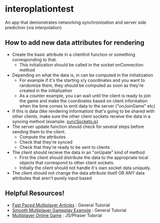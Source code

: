 # interoplationtest
An app that demonstrates networking synchronization and server side prediction (via interpolation)


## How to add new data attributes for rendering
* Create the basic attribute in a clientInit function or something corresponding to that.
    * This initialization should be called in the socket onConnection method
* Depending on what the data is, in can be computed in the initialization
    * For example if it's the starting x/y coordinates and you want to randomize them, they should be computed as soon as they're created in the initialization
    * As a counter example, you can wait until the client is ready to join the game and make the coordinates based on client information when the time comes to emit data to the server ("onJoinGame" etc)
* If this is data (like rendering information) that's going to be shared with other clients, make sure the other client sockets receive the data in a syncing method (example: [syncSockets.js](https://github.com/E-A-N/interoplationtest/blob/master/server/serverActions/syncSockets.js))
* The server update function should check for several steps before sending them to the client.
    * Compute the attributes
    * Check that they're synced
    * Check that they're ready to be sent to clients
* The client should recieve the data in an "onUpate" kind of method
    * First the client should distribute the data to the appropriate local objects that correspond to other client sockets.
    * Initially the client should not handle it's own socket data uniquely.
* The client should not change the data attribute itself OR ANY data attributes that aren't purely input based


## Helpful Resources!
* [Fast Paced Multiplayer Articles](http://www.gabrielgambetta.com/client-server-game-architecture.html) : General Tutorial
* [Smooth Multiplayer Gameplay Example](http://www.kinematicsoup.com/news/2017/5/30/multiplayerprediction) : General Tutorial
* [Multiplayer Online Game](http://www.dynetisgames.com/2017/03/06/how-to-make-a-multiplayer-online-game-with-phaser-socket-io-and-node-js/) : JS/Phaser Tutorial
